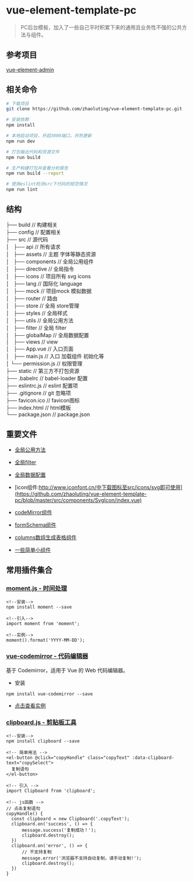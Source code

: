 # vue-element-template-pc

> PC后台模板，加入了一些自己平时积累下来的通用且业务性不强的公共方法与组件。

## 参考项目
[vue-element-admin](https://github.com/PanJiaChen/vue-element-admin)

## 相关命令

```bash
# 下载项目
git clone https://github.com/zhaoluting/vue-element-template-pc.git

# 安装依赖
npm install

# 本地启动项目，开启3000端口，并热更新
npm run dev

# 打包输出代码和资源文件
npm run build

# 生产构建打包并查看分析报告
npm run build --report

# 使用eslint检测src下代码的规范情况
npm run lint
```

## 结构  
├── build                      // 构建相关      
├── config                     // 配置相关  
├── src                        // 源代码  
│   ├── api                    // 所有请求  
│   ├── assets                 // 主题 字体等静态资源  
│   ├── components             // 全局公用组件  
│   ├── directive              // 全局指令  
│   ├── icons                  // 项目所有 svg icons  
│   ├── lang                   // 国际化 language  
│   ├── mock                   // 项目mock 模拟数据  
│   ├── router                 // 路由  
│   ├── store                  // 全局 store管理  
│   ├── styles                 // 全局样式  
│   ├── utils                  // 全局公用方法  
│       ├── filter             // 全局 filter  
│       ├── globalMap          // 全局数据配置  
│   ├── views                  // view  
│   ├── App.vue                // 入口页面  
│   ├── main.js                // 入口 加载组件 初始化等  
│   └── permission.js          // 权限管理  
├── static                     // 第三方不打包资源  
├── .babelrc                   // babel-loader 配置  
├── eslintrc.js                // eslint 配置项  
├── .gitignore                 // git 忽略项  
├── favicon.ico                // favicon图标  
├── index.html                 // html模板  
└── package.json               // package.json  

## 重要文件
- [全局公用方法](https://github.com/zhaoluting/vue-element-template-pc/blob/master/src/utils/index.js)
- [全局filter](https://github.com/zhaoluting/vue-element-template-pc/blob/master/src/utils/filter.js)
- [全局数据配置](https://github.com/zhaoluting/vue-element-template-pc/blob/master/src/utils/globalMap.js)

- [icon组件:http://www.iconfont.cn/中下载图标至src/icons/svg即可使用](https://github.com/zhaoluting/vue-element-template-pc/blob/master/src/components/SvgIcon/index.vue)
- [codeMirror组件](https://github.com/zhaoluting/vue-element-template-pc/blob/master/src/components/codeMirror/index.vue)
- [formSchema组件](https://github.com/zhaoluting/vue-element-template-pc/blob/master/src/components/form-schema/index.vue)
- [columns数组生成表格组件](https://github.com/zhaoluting/vue-element-template-pc/blob/master/src/components/column-table)
- [一些简单小组件](https://github.com/zhaoluting/vue-element-template-pc/tree/master/src/components/simple-components)


## 常用插件集合
### [moment.js - 时间处理](http://momentjs.cn/)
```
<!--安装-->
npm install moment --save

<!--引入-->
import moment from 'moment';

<!--实例-->
moment().format('YYYY-MM-DD');
```

### [vue-codemirror - 代码编辑器](https://www.npmjs.com/package/vue-codemirror)
基于 Codemirror，适用于 Vue 的 Web 代码编辑器。

- 安装
```
npm install vue-codemirror --save
```
- [点击查看实例](https://github.com/zhaoluting/vue-element-template-pc/blob/master/src/components/codeMirror/index.vue)

### [clipboard.js - 剪贴板工具](https://github.com/zenorocha/clipboard.js)
```
<!--安装-->
npm install clipboard --save

<!-- 简单用法 -->
<el-button @click="copyHandle" class="copyText" :data-clipboard-text="copySelect">
  复制语句
</el-button>

<!-- 引入 -->
import Clipboard from 'clipboard';

<!-- js函数 -->
// 点击复制语句
copyHandle() {
  const clipboard = new Clipboard('.copyText');
  clipboard.on('success', () => {
      message.success('复制成功！');
      clipboard.destroy();
  })
  clipboard.on('error', () => {
      // 不支持复制
      message.error('浏览器不支持自动复制，请手动复制!');
      clipboard.destroy();
  })
}
```